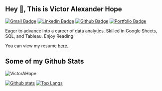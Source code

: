 ## Hey 👋, This is Victor Alexander Hope
[![Gmail Badge](https://img.shields.io/badge/-wrrbsb@gmail.com-c14438?style=flat&logo=Gmail&logoColor=white&link=mailto:wrrbsb@gmail.com)](mailto:wrrbsb@gmail.com) 
[![Linkedin Badge](https://img.shields.io/badge/-VictorHope-0072b1?style=flat&logo=Linkedin&logoColor=white&link=https://www.linkedin.com/in/victor-hope/)](https://www.linkedin.com/in/VictorHope/) [![Github Badge](https://img.shields.io/badge/-VictorAHope-grey?style=flat&logo=github&logoColor=white&link=https://github.com/VictorAHope/)](https://www.github.com/VictorAHope/) [![Portfolio Badge](https://img.shields.io/badge/portfolio-web-blue?style=flat&link=https://github.com/VictorAHope/)](https://github.com/VictorAHope/) <p align='left'>Eager to advance into a career of data analytics. Skilled in Google Sheets, SQL, and Tableau. Enjoy Reading</p><p align='left'> You can view my resume <a href='https://docs.google.com/document/d/1DRI60jU-Gj7KvUxK28dVofBQEvI1iwgYdMkE_eMdksg/edit ' target=_blank><u>here</u>.</a></p>
## Some of my Github Stats
<p align=left> <img src=https://komarev.com/ghpvc/?username=VictorAHope alt=VictorAHope /> </p>

[![Github stats](https://github-readme-stats.vercel.app/api?username=VictorAHope&show_icons=true&include_all_commits=true)](https://github.com/VictorAHope/github-readme-stats)
[![Top Langs](https://github-readme-stats.vercel.app/api/top-langs/?username=VictorAHope&layout=compact)](https://github.com/VictorAHope/github-readme-stats)
